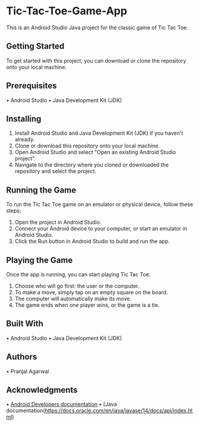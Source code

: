 # Tic-Tac-Toe-Game-App

This is an Android Studio Java project for the classic game of Tic Tac Toe.


## Getting Started

To get started with this project, you can download or clone the repository onto your local machine.

## Prerequisites

• Android Studio
• Java Development Kit (JDK)


## Installing

1. Install Android Studio and Java Development Kit (JDK) if you haven't already.
2. Clone or download this repository onto your local machine.
3. Open Android Studio and select "Open an existing Android Studio project".
4. Navigate to the directory where you cloned or downloaded the repository and select the project.

## Running the Game

To run the Tic Tac Toe game on an emulator or physical device, follow these steps:

1. Open the project in Android Studio.
2. Connect your Android device to your computer, or start an emulator in Android Studio.
3. Click the Run button in Android Studio to build and run the app.

## Playing the Game

Once the app is running, you can start playing Tic Tac Toe.

1. Choose who will go first: the user or the computer.
2. To make a move, simply tap on an empty square on the board.
3. The computer will automatically make its move.
4. The game ends when one player wins, or the game is a tie.

## Built With

• Android Studio
• Java Development Kit (JDK)

## Authors

• Pranjal Agarwal

## Acknowledgments

• [Android Developers documentation](https://developer.android.com/docs)
• [Java documentation(https://docs.oracle.com/en/java/javase/14/docs/api/index.html)
